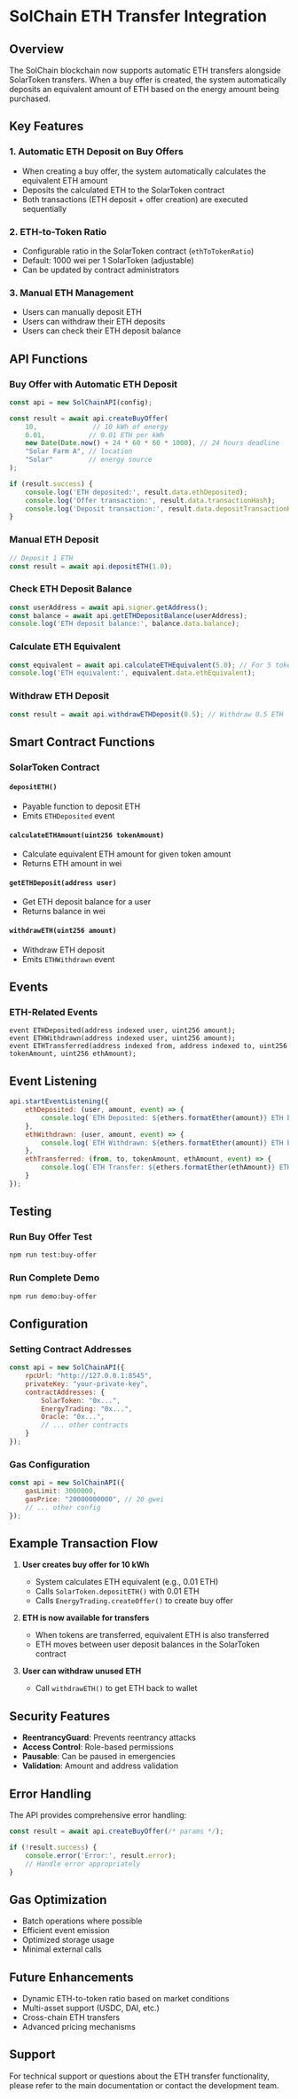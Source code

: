 # SolChain ETH Transfer Integration

## Overview

The SolChain blockchain now supports automatic ETH transfers alongside SolarToken transfers. When a buy offer is created, the system automatically deposits an equivalent amount of ETH based on the energy amount being purchased.

## Key Features

### 1. Automatic ETH Deposit on Buy Offers
- When creating a buy offer, the system automatically calculates the equivalent ETH amount
- Deposits the calculated ETH to the SolarToken contract
- Both transactions (ETH deposit + offer creation) are executed sequentially

### 2. ETH-to-Token Ratio
- Configurable ratio in the SolarToken contract (`ethToTokenRatio`)
- Default: 1000 wei per 1 SolarToken (adjustable)
- Can be updated by contract administrators

### 3. Manual ETH Management
- Users can manually deposit ETH
- Users can withdraw their ETH deposits
- Users can check their ETH deposit balance

## API Functions

### Buy Offer with Automatic ETH Deposit

```javascript
const api = new SolChainAPI(config);

const result = await api.createBuyOffer(
    10,              // 10 kWh of energy
    0.01,           // 0.01 ETH per kWh
    new Date(Date.now() + 24 * 60 * 60 * 1000), // 24 hours deadline
    "Solar Farm A", // location
    "Solar"         // energy source
);

if (result.success) {
    console.log('ETH deposited:', result.data.ethDeposited);
    console.log('Offer transaction:', result.data.transactionHash);
    console.log('Deposit transaction:', result.data.depositTransactionHash);
}
```

### Manual ETH Deposit

```javascript
// Deposit 1 ETH
const result = await api.depositETH(1.0);
```

### Check ETH Deposit Balance

```javascript
const userAddress = await api.signer.getAddress();
const balance = await api.getETHDepositBalance(userAddress);
console.log('ETH deposit balance:', balance.data.balance);
```

### Calculate ETH Equivalent

```javascript
const equivalent = await api.calculateETHEquivalent(5.0); // For 5 tokens
console.log('ETH equivalent:', equivalent.data.ethEquivalent);
```

### Withdraw ETH Deposit

```javascript
const result = await api.withdrawETHDeposit(0.5); // Withdraw 0.5 ETH
```

## Smart Contract Functions

### SolarToken Contract

#### `depositETH()`
- Payable function to deposit ETH
- Emits `ETHDeposited` event

#### `calculateETHAmount(uint256 tokenAmount)`
- Calculate equivalent ETH amount for given token amount
- Returns ETH amount in wei

#### `getETHDeposit(address user)`
- Get ETH deposit balance for a user
- Returns balance in wei

#### `withdrawETH(uint256 amount)`
- Withdraw ETH deposit
- Emits `ETHWithdrawn` event

## Events

### ETH-Related Events

```solidity
event ETHDeposited(address indexed user, uint256 amount);
event ETHWithdrawn(address indexed user, uint256 amount);
event ETHTransferred(address indexed from, address indexed to, uint256 tokenAmount, uint256 ethAmount);
```

## Event Listening

```javascript
api.startEventListening({
    ethDeposited: (user, amount, event) => {
        console.log(`ETH Deposited: ${ethers.formatEther(amount)} ETH by ${user}`);
    },
    ethWithdrawn: (user, amount, event) => {
        console.log(`ETH Withdrawn: ${ethers.formatEther(amount)} ETH by ${user}`);
    },
    ethTransferred: (from, to, tokenAmount, ethAmount, event) => {
        console.log(`ETH Transfer: ${ethers.formatEther(ethAmount)} ETH from ${from} to ${to}`);
    }
});
```

## Testing

### Run Buy Offer Test

```bash
npm run test:buy-offer
```

### Run Complete Demo

```bash
npm run demo:buy-offer
```

## Configuration

### Setting Contract Addresses

```javascript
const api = new SolChainAPI({
    rpcUrl: "http://127.0.0.1:8545",
    privateKey: "your-private-key",
    contractAddresses: {
        SolarToken: "0x...",
        EnergyTrading: "0x...",
        Oracle: "0x...",
        // ... other contracts
    }
});
```

### Gas Configuration

```javascript
const api = new SolChainAPI({
    gasLimit: 3000000,
    gasPrice: "20000000000", // 20 gwei
    // ... other config
});
```

## Example Transaction Flow

1. **User creates buy offer for 10 kWh**
   - System calculates ETH equivalent (e.g., 0.01 ETH)
   - Calls `SolarToken.depositETH()` with 0.01 ETH
   - Calls `EnergyTrading.createOffer()` to create buy offer

2. **ETH is now available for transfers**
   - When tokens are transferred, equivalent ETH is also transferred
   - ETH moves between user deposit balances in the SolarToken contract

3. **User can withdraw unused ETH**
   - Call `withdrawETH()` to get ETH back to wallet

## Security Features

- **ReentrancyGuard**: Prevents reentrancy attacks
- **Access Control**: Role-based permissions
- **Pausable**: Can be paused in emergencies
- **Validation**: Amount and address validation

## Error Handling

The API provides comprehensive error handling:

```javascript
const result = await api.createBuyOffer(/* params */);

if (!result.success) {
    console.error('Error:', result.error);
    // Handle error appropriately
}
```

## Gas Optimization

- Batch operations where possible
- Efficient event emission
- Optimized storage usage
- Minimal external calls

## Future Enhancements

- Dynamic ETH-to-token ratio based on market conditions
- Multi-asset support (USDC, DAI, etc.)
- Cross-chain ETH transfers
- Advanced pricing mechanisms

## Support

For technical support or questions about the ETH transfer functionality, please refer to the main documentation or contact the development team.
